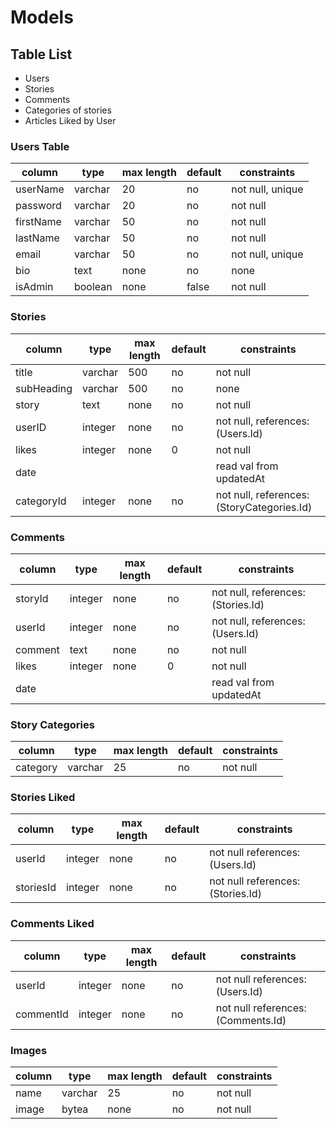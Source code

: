 # Models

## Table List

- Users
- Stories
- Comments
- Categories of stories
- Articles Liked by User

### Users Table

| column    | type    | max length | default | constraints      |
| --------- | ------- | ---------- | ------- | ---------------- |
| userName  | varchar | 20         | no      | not null, unique |
| password  | varchar | 20         | no      | not null         |
| firstName | varchar | 50         | no      | not null         |
| lastName  | varchar | 50         | no      | not null         |
| email     | varchar | 50         | no      | not null, unique |
| bio       | text    | none       | no      | none             |
| isAdmin   | boolean | none       | false   | not null         |

### Stories

| column     | type    | max length | default | constraints                                |
| ---------- | ------- | ---------- | ------- | ------------------------------------------ |
| title      | varchar | 500        | no      | not null                                   |
| subHeading | varchar | 500        | no      | none                                       |
| story      | text    | none       | no      | not null                                   |
| userID     | integer | none       | no      | not null, references: (Users.Id)           |
| likes      | integer | none       | 0       | not null                                   |
| date       |         |            |         | read val from updatedAt                    |
| categoryId | integer | none       | no      | not null, references: (StoryCategories.Id) |

### Comments

| column  | type    | max length | default | constraints                        |
| ------- | ------- | ---------- | ------- | ---------------------------------- |
| storyId | integer | none       | no      | not null, references: (Stories.Id) |
| userId  | integer | none       | no      | not null, references: (Users.Id)   |
| comment | text    | none       | no      | not null                           |
| likes   | integer | none       | 0       | not null                           |
| date    |         |            |         | read val from updatedAt            |

### Story Categories

| column   | type    | max length | default | constraints |
| -------- | ------- | ---------- | ------- | ----------- |
| category | varchar | 25         | no      | not null    |

### Stories Liked

| column    | type    | max length | default | constraints                       |
| --------- | ------- | ---------- | ------- | --------------------------------- |
| userId    | integer | none       | no      | not null references: (Users.Id)   |
| storiesId | integer | none       | no      | not null references: (Stories.Id) |

### Comments Liked

| column    | type    | max length | default | constraints                        |
| --------- | ------- | ---------- | ------- | ---------------------------------- |
| userId    | integer | none       | no      | not null references: (Users.Id)    |
| commentId | integer | none       | no      | not null references: (Comments.Id) |

### Images

| column | type    | max length | default | constraints |
| ------ | ------- | ---------- | ------- | ----------- |
| name   | varchar | 25         | no      | not null    |
| image  | bytea   | none       | no      | not null    |
